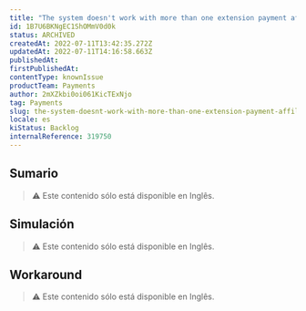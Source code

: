 ```yaml
---
title: "The system doesn't work with more than one extension payment affiliation for debit online method"
id: 1B7U6BKNgEC1ShOMmV0d0k
status: ARCHIVED
createdAt: 2022-07-11T13:42:35.272Z
updatedAt: 2022-07-11T14:16:58.663Z
publishedAt: 
firstPublishedAt: 
contentType: knownIssue
productTeam: Payments
author: 2mXZkbi0oi061KicTExNjo
tag: Payments
slug: the-system-doesnt-work-with-more-than-one-extension-payment-affiliation-for
locale: es
kiStatus: Backlog
internalReference: 319750
---
```


## Sumario

>⚠️ Este contenido sólo está disponible en Inglês.

## Simulación

>⚠️ Este contenido sólo está disponible en Inglês.

## Workaround

>⚠️ Este contenido sólo está disponible en Inglês.

